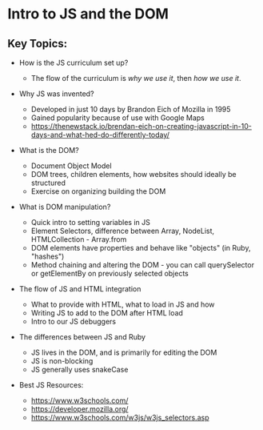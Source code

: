 # Intro to JS and the DOM

## Key Topics:

* How is the JS curriculum set up?
  * The flow of the curriculum is _why we use it_, then _how we use it_.

* Why JS was invented?
  * Developed in just 10 days by Brandon Eich of Mozilla in 1995
  * Gained popularity because of use with Google Maps
  - https://thenewstack.io/brendan-eich-on-creating-javascript-in-10-days-and-what-hed-do-differently-today/

* What is the DOM?
  * Document Object Model
  * DOM trees, children elements, how websites should ideally be structured
  * Exercise on organizing building the DOM

* What is DOM manipulation?
  * Quick intro to setting variables in JS
  * Element Selectors, difference between Array, NodeList, HTMLCollection - Array.from
  * DOM elements have properties and behave like "objects" (in Ruby, "hashes")
  * Method chaining and altering the DOM - you can call querySelector or getElementBy on previously selected objects

* The flow of JS and HTML integration
  * What to provide with HTML, what to load in JS and how
  * Writing JS to add to the DOM after HTML load
  * Intro to our JS debuggers

* The differences between JS and Ruby
  * JS lives in the DOM, and is primarily for editing the DOM
  * JS is non-blocking
  * JS generally uses snakeCase

* Best JS Resources:
  * https://www.w3schools.com/
  * https://developer.mozilla.org/
  * https://www.w3schools.com/w3js/w3js_selectors.asp
